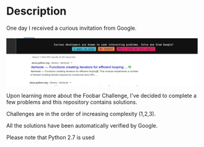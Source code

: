 # Description

One day I received a curious invitation from Google.

![Invitation](https://github.com/yunodo/foobar/blob/main/invitation.png?raw=true)


Upon learning more about the Foobar Challenge, I've decided to complete a few problems and this repository contains solutions.

Challenges are in the order of increasing complexity (1,2,3). 

All the solutions have been automatically verified by Google.

Please note that Python 2.7 is used


